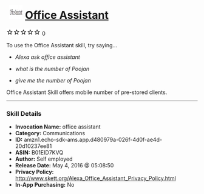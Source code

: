 # &nbsp;<img src="skill_icon" alt="Office Assistant icon" width="36"> [Office Assistant](http://alexa.amazon.com/#skills/amzn1.echo-sdk-ams.app.d480979a-026f-4d0f-ae4d-20d10237ee81)
![0 stars](../../images/ic_star_border_black_18dp_1x.png)![0 stars](../../images/ic_star_border_black_18dp_1x.png)![0 stars](../../images/ic_star_border_black_18dp_1x.png)![0 stars](../../images/ic_star_border_black_18dp_1x.png)![0 stars](../../images/ic_star_border_black_18dp_1x.png) 0

To use the Office Assistant skill, try saying...

* *Alexa ask office assistant*

* *what is the number of Poojan*

* *give me the number of Poojan*

Office Assistant Skill offers mobile number of pre-stored clients.

***

### Skill Details

* **Invocation Name:** office assistant
* **Category:** Communications
* **ID:** amzn1.echo-sdk-ams.app.d480979a-026f-4d0f-ae4d-20d10237ee81
* **ASIN:** B01EID7KVQ
* **Author:** Self employed
* **Release Date:** May 4, 2016 @ 05:08:50
* **Privacy Policy:** http://www.skett.org/Alexa_Office_Assistant_Privacy_Policy.html
* **In-App Purchasing:** No
